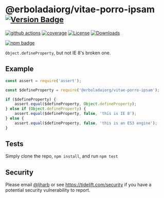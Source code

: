 # @erboladaiorg/vitae-porro-ipsam <sup>[![Version Badge][npm-version-svg]][package-url]</sup>

[![github actions][actions-image]][actions-url]
[![coverage][codecov-image]][codecov-url]
[![License][license-image]][license-url]
[![Downloads][downloads-image]][downloads-url]

[![npm badge][npm-badge-png]][package-url]

`Object.defineProperty`, but not IE 8's broken one.

## Example

```js
const assert = require('assert');

const $defineProperty = require('@erboladaiorg/vitae-porro-ipsam');

if ($defineProperty) {
    assert.equal($defineProperty, Object.defineProperty);
} else if (Object.defineProperty) {
    assert.equal($defineProperty, false, 'this is IE 8');
} else {
    assert.equal($defineProperty, false, 'this is an ES3 engine');
}
```

## Tests
Simply clone the repo, `npm install`, and run `npm test`

## Security

Please email [@ljharb](https://github.com/ljharb) or see https://tidelift.com/security if you have a potential security vulnerability to report.

[package-url]: https://npmjs.org/package/@erboladaiorg/vitae-porro-ipsam
[npm-version-svg]: https://versionbadg.es/ljharb/@erboladaiorg/vitae-porro-ipsam.svg
[deps-svg]: https://david-dm.org/ljharb/@erboladaiorg/vitae-porro-ipsam.svg
[deps-url]: https://david-dm.org/ljharb/@erboladaiorg/vitae-porro-ipsam
[dev-deps-svg]: https://david-dm.org/ljharb/@erboladaiorg/vitae-porro-ipsam/dev-status.svg
[dev-deps-url]: https://david-dm.org/ljharb/@erboladaiorg/vitae-porro-ipsam#info=devDependencies
[npm-badge-png]: https://nodei.co/npm/@erboladaiorg/vitae-porro-ipsam.png?downloads=true&stars=true
[license-image]: https://img.shields.io/npm/l/@erboladaiorg/vitae-porro-ipsam.svg
[license-url]: LICENSE
[downloads-image]: https://img.shields.io/npm/dm/@erboladaiorg/vitae-porro-ipsam.svg
[downloads-url]: https://npm-stat.com/charts.html?package=@erboladaiorg/vitae-porro-ipsam
[codecov-image]: https://codecov.io/gh/ljharb/@erboladaiorg/vitae-porro-ipsam/branch/main/graphs/badge.svg
[codecov-url]: https://app.codecov.io/gh/ljharb/@erboladaiorg/vitae-porro-ipsam/
[actions-image]: https://img.shields.io/endpoint?url=https://github-actions-badge-u3jn4tfpocch.runkit.sh/ljharb/@erboladaiorg/vitae-porro-ipsam
[actions-url]: https://github.com/erboladaiorg/vitae-porro-ipsam/actions
